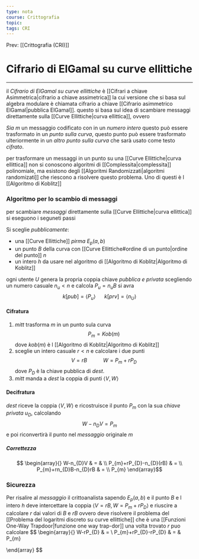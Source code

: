 ```yaml
---
type: nota
course: Crittografia
topic: 
tags: CRI
---
```


Prev: [[Crittografia (CRI)]]

# Cifrario di ElGamal su curve ellittiche
---
il _Cifrario di ElGamal su curve ellittiche_ è [[Cifrari a chiave Asimmetrica|cifrario a chiave assimetrica]] la cui versione che si basa sul algebra modulare è chiamata cifrario a chiave [[Cifrario asimmetrico ElGamal|pubblica ElGamal]].
questo si basa sul idea di scambiare messaggi direttamente sulla [[Curve Ellittiche|curva ellittica]], ovvero 

_Sia_ $m$ un messaggio codificato con in un _numero intero_ questo può essere trasformato in un _punto sulla curva_, questo punto può essere trasformato ulteriormente in un _altro punto sulla curva_ che sarà usato come testo _cifrato_.


per trasformare un messaggi in un punto su una [[Curve Ellittiche|curva ellittica]] non si conoscono algoritmi di [[Complessita|complessita]] polinomiale, ma esistono degli [[Algoritmi Randomizzati|algoritmi randomizati]] che riescono a risolvere questo problema. Uno di questi è l [[Algoritmo di Koblitz]]


### Algoritmo per lo scambio di messaggi
per scambiare _messaggi_ direttamente sulla [[Curve Ellittiche|curva ellittica]] si eseguono i seguneti passi

Si sceglie _pubblicamente_:
- una [[Curve Ellittiche]] _pirma_ $E_{p}(a,b)$ 
-  un punto $B$ della curva con [[Curve Ellittiche#ordine di un punto|ordine del punto]] $n$
- un intero $h$ da usare nel algoritmo di [[Algoritmo di Koblitz|Algoritmo di Koblitz]]

ogni utente $U$ genera la propria coppia chiave _pubblica e privata_ scegliendo un numero casuale $n_{u}<n$  e  calcola $P_{u}=n_{u}B$ si avra
$$k[pub]=\langle P_{u}\rangle  \ \ \ \ \ \ k[prv]= \langle n_{U}\rangle$$

#### Cifratura  
1. _mitt_ trasforma $m$ in un punto sula curva $$P_{m} = Kob(m)$$dove $kob(m)$ è l  [[Algoritmo di Koblitz|Algoritmo di Koblitz]]
2. sceglie un intero casuale $r<n$ e calcolare i due punti $$V=rB \ \ \ \ \ \ \ \ \ \ \ W=P_{m}+rP_{D}$$ dove $P_{D}$ è la chiave pubblica di _dest_.
3. _mitt_ manda a _dest_ la coppia di punti $\langle V,W \rangle$

#### Decifratura 
_dest_ riceve la coppia $\langle V,W \rangle$ e ricostruisce il punto $P_{m}$ con la sua _chiave privata_ $u_{D}$, calcolando 
$$W - n_{D}V = P_{m}$$
e poi riconvertirà il punto nel _messaggio_ originale $m$
##### Correttezza
$$
\begin{array}{}
W-n_{D}V & = &  \\
P_{m}+rP_{D}-n_{D}(rB)  & = \\
P_{m}+rn_{D}B-n_{D}rB  &  =   \\
 P_{m}
\end{array}$$



### Sicurezza
Per risalire al _messaggio_ il crittoanalista sapendo $E_{p}(a,b)$ e il punto $B$ e l intero $h$ deve intercettare la coppia $\langle V=rB,W =P_{m}+rP_{D}\rangle$ e riuscire a calcolare $r$ dai valori di $B$ e $rB$ ovvero deve risolvere il problema del [[Problema del logaritmi discreto su curve ellittiche]] che è una [[Funzioni One-Way Trapdoor|funzione one way trap-dor]]
una volta trovato $r$ puo calcolare 
$$
\begin{array}{}
W-rP_{D} & = \\
 P_{m}+rP_{D}-rP_{D} & = &  P_{m}

\end{array}
$$


